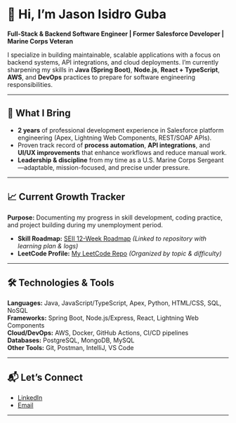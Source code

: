 # 👋 Hi, I’m Jason Isidro Guba

**Full-Stack & Backend Software Engineer | Former Salesforce Developer | Marine Corps Veteran**

I specialize in building maintainable, scalable applications with a focus on backend systems, API integrations, and cloud deployments. I’m currently sharpening my skills in **Java (Spring Boot)**, **Node.js**, **React + TypeScript**, **AWS**, and **DevOps** practices to prepare for software engineering responsibilities.

---

## 🚀 What I Bring
- **2 years** of professional development experience in Salesforce platform engineering (Apex, Lightning Web Components, REST/SOAP APIs).
- Proven track record of **process automation**, **API integrations**, and **UI/UX improvements** that enhance workflows and reduce manual work.
- **Leadership & discipline** from my time as a U.S. Marine Corps Sergeant—adaptable, mission-focused, and precise under pressure.

---

## 📈 Current Growth Tracker
**Purpose:** Documenting my progress in skill development, coding practice, and project building during my unemployment period.

- **Skill Roadmap:** [SEII 12-Week Roadmap](https://docs.google.com/document/d/1n4H70gsmsN-CRgd2UkHHru1JAtY7yO7q4NVEawy87Kk/edit?usp=sharing) _(Linked to repository with learning plan & logs)_
- **LeetCode Profile:** [My LeetCode Repo](https://leetcode.com/u/user4495N/) _(Organized by topic & difficulty)_

---

## 🛠️ Technologies & Tools
**Languages:** Java, JavaScript/TypeScript, Apex, Python, HTML/CSS, SQL, NoSQL  
**Frameworks:** Spring Boot, Node.js/Express, React, Lightning Web Components  
**Cloud/DevOps:** AWS, Docker, GitHub Actions, CI/CD pipelines  
**Databases:** PostgreSQL, MongoDB, MySQL  
**Other Tools:** Git, Postman, IntelliJ, VS Code

---

## 📬 Let’s Connect
- [LinkedIn](https://www.linkedin.com/in/jason-guba/)  
- [Email](mailto:jason.guba2@gmail.com)  

---
